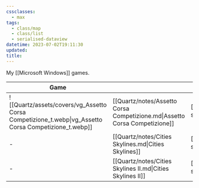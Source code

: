 ```yaml
---
cssclasses:
  - max
tags:
  - class/map
  - class/list
  - serialised-dataview
datetime: 2023-07-02T19:11:30
updated: 
title:
---
```

My [[Microsoft Windows]] games.

<!-- QueryToSerialize: table without id embed(link(thumbnail)) as "Game", file.link as "", rating as Rating, link(split( filter(file.tags, (t) => startswith(t, "#status") )[0], "/" )[1]) as Status from #class/video-game where contains(platform, [[Microsoft Windows]]) sort file.name -->
<!-- SerializedQuery: table without id embed(link(thumbnail)) as "Game", file.link as "", rating as Rating, link(split( filter(file.tags, (t) => startswith(t, "#status") )[0], "/" )[1]) as Status from #class/video-game where contains(platform, [[Microsoft Windows]]) sort file.name -->

| Game                                                                                                 |                                                                            | Rating                               | Status                                   |
| ---------------------------------------------------------------------------------------------------- | -------------------------------------------------------------------------- | ------------------------------------ | ---------------------------------------- |
| ![[Quartz/assets/covers/vg_Assetto Corsa Competizione_t.webp\|vg_Assetto Corsa Competizione_t.webp]] | [[Quartz/notes/Assetto Corsa Competizione.md\|Assetto Corsa Competizione]] | [[Quartz/notes/4-star.md\|⭐️⭐️⭐️⭐️]] | [[Quartz/notes/ongoing.md\|ongoing]]     |
| \-                                                                                                   | [[Quartz/notes/Cities Skylines.md\|Cities Skylines]]                       | [[Quartz/notes/4-star.md\|⭐️⭐️⭐️⭐️]] | [[Quartz/notes/completed.md\|completed]] |
| \-                                                                                                   | [[Quartz/notes/Cities Skylines II.md\|Cities Skylines II]]                 | [[Quartz/notes/3-star.md\|⭐️⭐️⭐️]]   | [[Quartz/notes/ongoing.md\|ongoing]]     |
<!-- SerializedQuery END -->
